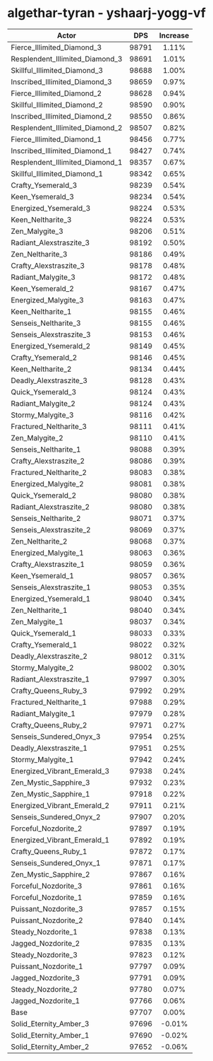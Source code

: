 # algethar-tyran - yshaarj-yogg-vf
| Actor | DPS | Increase |
|---|:---:|:---:|
|Fierce_Illimited_Diamond_3|98791|1.11%|
|Resplendent_Illimited_Diamond_3|98691|1.01%|
|Skillful_Illimited_Diamond_3|98688|1.00%|
|Inscribed_Illimited_Diamond_3|98659|0.97%|
|Fierce_Illimited_Diamond_2|98628|0.94%|
|Skillful_Illimited_Diamond_2|98590|0.90%|
|Inscribed_Illimited_Diamond_2|98550|0.86%|
|Resplendent_Illimited_Diamond_2|98507|0.82%|
|Fierce_Illimited_Diamond_1|98456|0.77%|
|Inscribed_Illimited_Diamond_1|98427|0.74%|
|Resplendent_Illimited_Diamond_1|98357|0.67%|
|Skillful_Illimited_Diamond_1|98342|0.65%|
|Crafty_Ysemerald_3|98239|0.54%|
|Keen_Ysemerald_3|98234|0.54%|
|Energized_Ysemerald_3|98224|0.53%|
|Keen_Neltharite_3|98224|0.53%|
|Zen_Malygite_3|98206|0.51%|
|Radiant_Alexstraszite_3|98192|0.50%|
|Zen_Neltharite_3|98186|0.49%|
|Crafty_Alexstraszite_3|98178|0.48%|
|Radiant_Malygite_3|98172|0.48%|
|Keen_Ysemerald_2|98167|0.47%|
|Energized_Malygite_3|98163|0.47%|
|Keen_Neltharite_1|98155|0.46%|
|Senseis_Neltharite_3|98155|0.46%|
|Senseis_Alexstraszite_3|98153|0.46%|
|Energized_Ysemerald_2|98149|0.45%|
|Crafty_Ysemerald_2|98146|0.45%|
|Keen_Neltharite_2|98134|0.44%|
|Deadly_Alexstraszite_3|98128|0.43%|
|Quick_Ysemerald_3|98124|0.43%|
|Radiant_Malygite_2|98124|0.43%|
|Stormy_Malygite_3|98116|0.42%|
|Fractured_Neltharite_3|98111|0.41%|
|Zen_Malygite_2|98110|0.41%|
|Senseis_Neltharite_1|98088|0.39%|
|Crafty_Alexstraszite_2|98086|0.39%|
|Fractured_Neltharite_2|98083|0.38%|
|Energized_Malygite_2|98081|0.38%|
|Quick_Ysemerald_2|98080|0.38%|
|Radiant_Alexstraszite_2|98080|0.38%|
|Senseis_Neltharite_2|98071|0.37%|
|Senseis_Alexstraszite_2|98069|0.37%|
|Zen_Neltharite_2|98068|0.37%|
|Energized_Malygite_1|98063|0.36%|
|Crafty_Alexstraszite_1|98059|0.36%|
|Keen_Ysemerald_1|98057|0.36%|
|Senseis_Alexstraszite_1|98053|0.35%|
|Energized_Ysemerald_1|98040|0.34%|
|Zen_Neltharite_1|98040|0.34%|
|Zen_Malygite_1|98037|0.34%|
|Quick_Ysemerald_1|98033|0.33%|
|Crafty_Ysemerald_1|98022|0.32%|
|Deadly_Alexstraszite_2|98012|0.31%|
|Stormy_Malygite_2|98002|0.30%|
|Radiant_Alexstraszite_1|97997|0.30%|
|Crafty_Queens_Ruby_3|97992|0.29%|
|Fractured_Neltharite_1|97988|0.29%|
|Radiant_Malygite_1|97979|0.28%|
|Crafty_Queens_Ruby_2|97971|0.27%|
|Senseis_Sundered_Onyx_3|97954|0.25%|
|Deadly_Alexstraszite_1|97951|0.25%|
|Stormy_Malygite_1|97942|0.24%|
|Energized_Vibrant_Emerald_3|97938|0.24%|
|Zen_Mystic_Sapphire_3|97932|0.23%|
|Zen_Mystic_Sapphire_1|97918|0.22%|
|Energized_Vibrant_Emerald_2|97911|0.21%|
|Senseis_Sundered_Onyx_2|97907|0.20%|
|Forceful_Nozdorite_2|97897|0.19%|
|Energized_Vibrant_Emerald_1|97892|0.19%|
|Crafty_Queens_Ruby_1|97872|0.17%|
|Senseis_Sundered_Onyx_1|97871|0.17%|
|Zen_Mystic_Sapphire_2|97867|0.16%|
|Forceful_Nozdorite_3|97861|0.16%|
|Forceful_Nozdorite_1|97859|0.16%|
|Puissant_Nozdorite_3|97857|0.15%|
|Puissant_Nozdorite_2|97840|0.14%|
|Steady_Nozdorite_1|97838|0.13%|
|Jagged_Nozdorite_2|97835|0.13%|
|Steady_Nozdorite_3|97823|0.12%|
|Puissant_Nozdorite_1|97797|0.09%|
|Jagged_Nozdorite_3|97791|0.09%|
|Steady_Nozdorite_2|97780|0.07%|
|Jagged_Nozdorite_1|97766|0.06%|
|Base|97707|0.00%|
|Solid_Eternity_Amber_3|97696|-0.01%|
|Solid_Eternity_Amber_1|97690|-0.02%|
|Solid_Eternity_Amber_2|97652|-0.06%|
